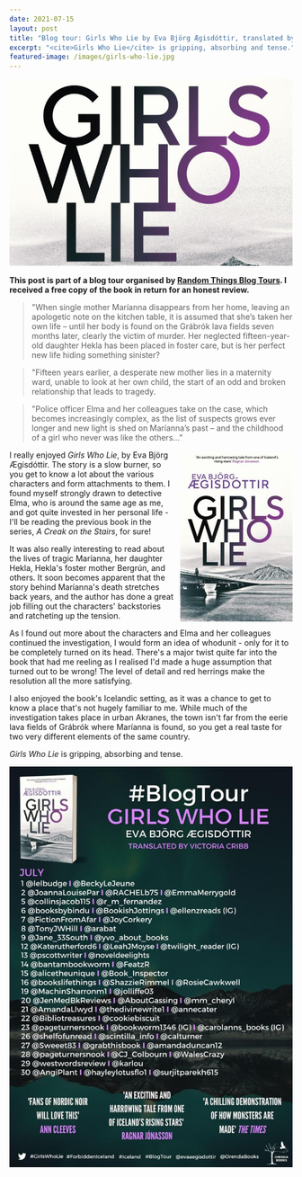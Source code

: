 ```yaml
---
date: 2021-07-15
layout: post
title: "Blog tour: Girls Who Lie by Eva Björg Ægisdóttir, translated by Victoria Cribb"
excerpt: "<cite>Girls Who Lie</cite> is gripping, absorbing and tense."
featured-image: /images/girls-who-lie.jpg
---
```


![Girls Who Lie](/images/girls-who-lie.jpg)

**This post is part of a blog tour organised by [Random Things Blog Tours](http://randomthingsthroughmyletterbox.blogspot.com/p/services-to-publishers-authors-blog.html). I received a free copy of the book in return for an honest review.**

> "When single mother Maríanna disappears from her home, leaving an apologetic note on the kitchen table, it is assumed that she’s taken her own life – until her body is  found on the Grábrók lava fields seven months later, clearly the victim of murder. Her
neglected fifteen-year-old daughter Hekla has been placed in foster care, but is her perfect new life hiding something sinister?

> "Fifteen years earlier, a desperate new mother lies in a maternity ward, unable to look at her own child, the start of an odd and broken relationship that leads to tragedy.

> "Police officer Elma and her colleagues take on the case, which becomes increasingly complex, as the list of suspects grows ever longer and new light is shed on Maríanna’s past – and the childhood of a girl who never was like the others..."

<img src="/images/girls-who-lie-200.jpg" alt="Girls Who Lie" style="float: right; margin-bottom: 10px; margin-left: 10px;">

I really enjoyed <cite>Girls Who Lie</cite>, by Eva Björg Ægisdóttir. The story is a slow burner, so you get to know a lot about the various characters and form attachments to them. I found myself strongly drawn to detective Elma, who is around the same age as me, and got quite invested in her personal life - I'll be reading the previous book in the series, <cite>A Creak on the Stairs</cite>, for sure!

It was also really interesting to read about the lives of tragic Maríanna, her daughter Hekla, Hekla's foster mother Bergrún, and others. It soon becomes apparent that the story behind Maríanna's death stretches back years, and the author has done a great job filling out the characters' backstories and ratcheting up the tension.

As I found out more about the characters and Elma and her colleagues continued the investigation, I would form an idea of whodunit - only for it to be completely turned on its head. There's a major twist quite far into the book that had me reeling as I realised I'd made a huge assumption that turned out to be wrong! The level of detail and red herrings make the resolution all the more satisfying.

I also enjoyed the book's Icelandic setting, as it was a chance to get to know a place that's not hugely familiar to me. While much of the investigation takes place in urban Akranes, the town isn't far from the eerie lava fields of Grábrók where Maríanna is found, so you get a real taste for two very different elements of the same country.

<cite>Girls Who Lie</cite> is gripping, absorbing and tense.

![Girls Who Lie blog tour banner](/images/girls-who-lie-banner.jpg)
